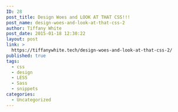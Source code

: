```yaml
---
ID: 28
post_title: Design Woes and LOOK AT THAT CSS!!!
post_name: design-woes-and-look-at-that-css-2
author: Tiffany White
post_date: 2015-01-18 12:30:22
layout: post
link: >
  https://tiffanywhite.tech/design-woes-and-look-at-that-css-2/
published: true
tags:
  - css
  - design
  - LESS
  - Sass
  - snippets
categories:
  - Uncategorized
---
```

